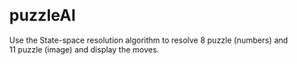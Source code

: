 # puzzleAI
Use the State-space resolution algorithm to resolve 8 puzzle (numbers) and 11 puzzle (image) and display the moves.
